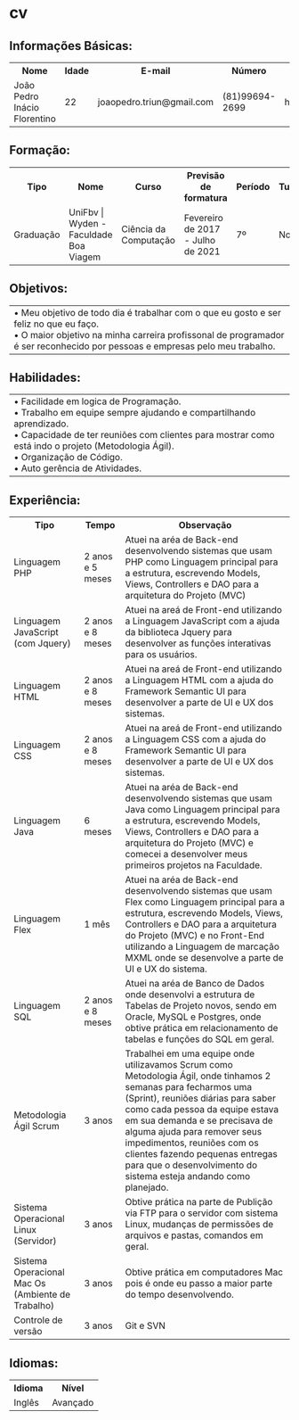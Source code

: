 # cv

Informações Básicas:
-------------------
<table>
<tr>
   <th> 
	Nome
   </th>
   <th> 
	Idade
   </th>
   <th> 
	E-mail
   </th>
   <th> 
	Número
   </th>
   <th> 
	Linkedin
   </th>
</tr>

<tr>
   <td>
	João Pedro Inácio Florentino
   </td>
   <td>
	22
   </td>
   <td>
	joaopedro.triun@gmail.com
   </td>
   <td>
	(81)99694-2699
   </td>
   <td>
	https://www.linkedin.com/in/joaopedroinacio/
   </td>
</tr>

</table>

<table>

Formação:
-------------------
<tr>
   <th> 
	Tipo
   </th>
   <th> 
	Nome
   </th>
   <th> 
	Curso
   </th>
   <th> 
	Previsão de formatura
   </th>
   <th> 
	Período
   </th>
   <th> 
	Turno
   </th>
</tr>

<tr>
   <td>
	Graduação
   </td>
   <td>
	UniFbv | Wyden - Faculdade Boa Viagem
   </td>
   <td>
	Ciência da Computação
   </td>
   <td>
	Fevereiro de 2017 - Julho de 2021
   </td>
   <td>
	7º
   </td>
   <td>
	Noite
   </td>
</tr>

</table>

<table>

Objetivos:
-------------------
<tr>
   <td>
   • Meu objetivo de todo dia é trabalhar com o que eu gosto e ser feliz no que eu faço. <br>
   • O maior objetivo na minha carreira profissonal de programador é ser reconhecido por pessoas e empresas pelo meu trabalho.
   </td>
</tr>

</table>

<table>

Habilidades:
-------------------
<tr>
   <td>
   • Facilidade em logica de Programação. <br>
   • Trabalho em equipe sempre ajudando e compartilhando aprendizado. <br>
   • Capacidade de ter reuniões com clientes para mostrar como está indo o projeto (Metodologia Ágil). <br>
   • Organização de Código. <br>
   • Auto gerência de Atividades.
   </td>
</tr>

</table>

<table>

Experiência:
-------------------
<tr>
   <th> 
	Tipo
   </th>
   <th> 
	Tempo
   </th>
   <th> 
	Observação
   </th>
</tr>

<tr>
   <td>
	Linguagem PHP
   </td>
   <td>
	2 anos e 5 meses
   </td>
   <td>
	Atuei na aréa de Back-end desenvolvendo sistemas que usam PHP como Linguagem principal para a estrutura, escrevendo Models, 		Views, Controllers e DAO para a arquitetura do Projeto (MVC)
   </td>
</tr>

<tr>
   <td>
	Linguagem JavaScript (com Jquery)
   </td>
   <td>
	2 anos e 8 meses
   </td>
   <td>
	Atuei na areá de Front-end utilizando a Linguagem JavaScript com a ajuda da biblioteca Jquery para desenvolver as funções 		interativas para os usuários.
   </td>
</tr>

<tr>
   <td>
	Linguagem HTML
   </td>
   <td>
	2 anos e 8 meses
   </td>
   <td>
	Atuei na areá de Front-end utilizando a Linguagem HTML com a ajuda do Framework Semantic UI para desenvolver a parte de UI e UX 	dos sistemas.
   </td>
</tr>

<tr>
   <td>
	Linguagem CSS
   </td>
   <td>
	2 anos e 8 meses
   </td>
   <td>
	Atuei na areá de Front-end utilizando a Linguagem CSS com a ajuda do Framework Semantic UI para desenvolver a parte de UI e UX 		dos sistemas.
   </td>
</tr>

<tr>
   <td>
	Linguagem Java
   </td>
   <td>
	6 meses
   </td>
   <td>
	Atuei na aréa de Back-end desenvolvendo sistemas que usam Java como Linguagem principal para a estrutura, escrevendo Models, 		Views, Controllers e DAO para a arquitetura do Projeto (MVC) e comecei a desenvolver meus primeiros projetos na Faculdade.
   </td>
</tr>

<tr>
   <td>
	Linguagem Flex
   </td>
   <td>
	1 mês
   </td>
   <td>
	Atuei na aréa de Back-end desenvolvendo sistemas que usam Flex como Linguagem principal para a estrutura, escrevendo Models, 		Views, Controllers e DAO para a arquitetura do Projeto (MVC) e no Front-End utilizando a Linguagem de marcação MXML onde se 		desenvolve a parte de UI e UX do sistema.
   </td>
</tr>

<tr>
   <td>
	Linguagem SQL
   </td>
   <td>
	2 anos e 8 meses
   </td>
   <td>
	Atuei na aréa de Banco de Dados onde desenvolvi a estrutura de Tabelas de Projeto novos, sendo em Oracle, MySQL e Postgres, onde obtive prática em relacionamento de tabelas e funções do SQL em geral.
   </td>
</tr>

<tr>
   <td>
	Metodologia Ágil Scrum
   </td>
   <td>
	3 anos
   </td>
   <td>
	Trabalhei em uma equipe onde utilizavamos Scrum como Metodologia Ágil, onde tinhamos 2 semanas para fecharmos uma (Sprint), 		reuniões diárias para saber como cada pessoa da equipe estava em sua demanda e se precisava de alguma ajuda para remover seus 		impedimentos, reuniões com os clientes fazendo pequenas entregas para que o desenvolvimento do sistema esteja andando como 		planejado.
   </td>
</tr>

<tr>
   <td>
	Sistema Operacional Linux (Servidor)
   </td>
   <td>
	3 anos
   </td>
   <td>
	Obtive prática na parte de Publição via FTP para o servidor com sistema Linux, mudanças de permissões de arquivos e pastas, 		comandos em geral.
   </td>
</tr>

<tr>
   <td>
	Sistema Operacional Mac Os (Ambiente de Trabalho)
   </td>
   <td>
	3 anos
   </td>
   <td>
	Obtive prática em computadores Mac pois é onde eu passo a maior parte do tempo desenvolvendo.
   </td>
</tr>

<tr>
   <td>
	Controle de versão
   </td>
   <td>
	3 anos
   </td>
   <td>
	Git e SVN
   </td>
</tr>

</table>

<table>

Idiomas:
-------------------
<tr>
   <th> 
	Idioma
   </th>
   <th> 
	Nível
   </th>
</tr>

<tr>
   <td>
	Inglês
   </td>
   <td>
	Avançado
   </td>
</tr>

</table>
